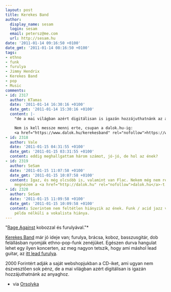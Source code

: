 ```yaml
---
layout: post
title: Kerekes Band
author:
  display_name: sesam
  login: sesam
  email: petersz@me.com
  url: http://sesam.hu
date: '2011-01-14 09:16:50 +0100'
date_gmt: '2011-01-14 08:16:50 +0100'
tags:
- ethno
- funk
- furulya
- Jimmy Hendrix
- Kerekes Band
- pop
- Music
comments:
- id: 2317
  author: KTamas
  date: '2011-01-14 16:30:16 +0100'
  date_gmt: '2011-01-14 15:30:16 +0100'
  content: |-
    "de a mai világban azért digitálisan is igazán hozzájuthatnánk az anyaghoz."

    Nem is kell messze menni erte, csupan a dalok.hu-ig:
    <a href="https://www.dalok.hu/kerekesband" rel="nofollow">https://www.dalok.hu/kerekesband</a>
- id: 2318
  author: Vale
  date: '2011-01-15 04:31:55 +0100'
  date_gmt: '2011-01-15 03:31:55 +0100'
  content: eddig meghallgattam három számot, jó-jó, de hol az ének?
- id: 2319
  author: SeSam
  date: '2011-01-15 11:07:58 +0100'
  date_gmt: '2011-01-15 10:07:58 +0100'
  content: Igaz, és még olcsóbb is, valamint van Flac. Nekem még nem reflex, hogy
    megnézem a <a href="http://dalok.hu" rel="nofollow">dalok.hu</a>-t.
- id: 2320
  author: SeSam
  date: '2011-01-15 11:09:58 +0100'
  date_gmt: '2011-01-15 10:09:58 +0100'
  content: Szerintem nem feltétlen hiányzik az ének. Funk / acid jazz vonalon nem
    példa nélküli a vokalista hiánya.
---
```


"[Rage Against](http://www.youtube.com/watch?v=x-OPzSnCGEw) kobozzal és furulyával."*

[Kerekes Band](http://www.kerekesband.hu) már jó ideje van; furulya, brácsa, koboz, basszusgitár, dob felállásban nyomják ethno-pop-funk zenéjüket. Egészen durva hangulat lehet egy ilyen koncerten, az meg nagyon tetszik, hogy ami máshol lead guitar, az [itt lead furulya](http://www.youtube.com/watch?v=Kke2GeO0J2M).

2000 Forintért adják a saját webshopjukban a CD-iket, ami ugyan nem észvesztően sok pénz, de a mai világban azért digitálisan is igazán hozzájuthatnánk az anyaghoz.

* via [Orsolyka](http://orsolyka.tumblr.com)
